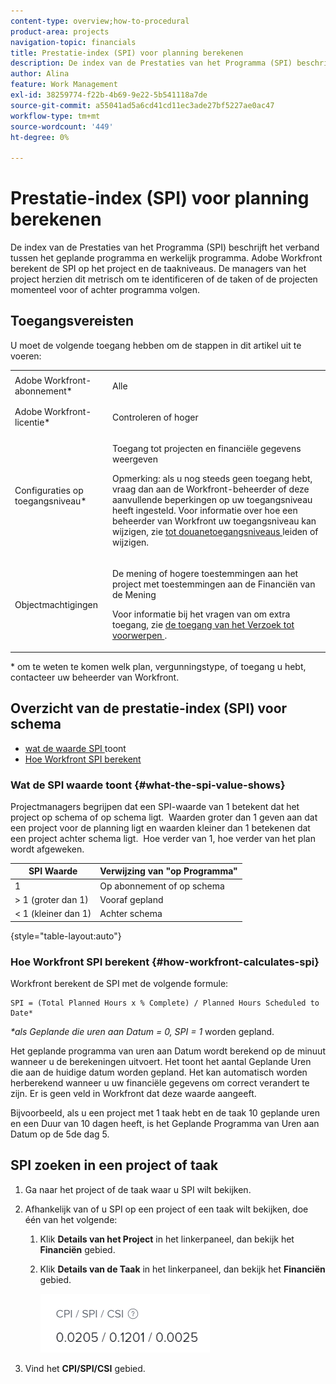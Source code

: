 ```yaml
---
content-type: overview;how-to-procedural
product-area: projects
navigation-topic: financials
title: Prestatie-index (SPI) voor planning berekenen
description: De index van de Prestaties van het Programma (SPI) beschrijft het verband tussen het geplande programma en werkelijk programma.
author: Alina
feature: Work Management
exl-id: 38259774-f22b-4b69-9e22-5b541118a7de
source-git-commit: a55041ad5a6cd41cd11ec3ade27bf5227ae0ac47
workflow-type: tm+mt
source-wordcount: '449'
ht-degree: 0%

---
```


# Prestatie-index (SPI) voor planning berekenen

<!--
<p data-mc-conditions="QuicksilverOrClassic.Draft mode">(NOTE: Linked to the product. Do not change link.)</p>
-->

De index van de Prestaties van het Programma (SPI) beschrijft het verband tussen het geplande programma en werkelijk programma. Adobe Workfront berekent de SPI op het project en de taakniveaus. De managers van het project herzien dit metrisch om te identificeren of de taken of de projecten momenteel voor of achter programma volgen.

## Toegangsvereisten

U moet de volgende toegang hebben om de stappen in dit artikel uit te voeren:

<table style="table-layout:auto"> 
 <col> 
 <col> 
 <tbody> 
  <tr> 
   <td role="rowheader">Adobe Workfront-abonnement*</td> 
   <td> <p>Alle</p> </td> 
  </tr> 
  <tr> 
   <td role="rowheader">Adobe Workfront-licentie*</td> 
   <td> <p>Controleren of hoger</p> </td> 
  </tr> 
  <tr> 
   <td role="rowheader">Configuraties op toegangsniveau*</td> 
   <td> <p>Toegang tot projecten en financiële gegevens weergeven</p> <p>Opmerking: als u nog steeds geen toegang hebt, vraag dan aan de Workfront-beheerder of deze aanvullende beperkingen op uw toegangsniveau heeft ingesteld. Voor informatie over hoe een beheerder van Workfront uw toegangsniveau kan wijzigen, zie <a href="../../../administration-and-setup/add-users/configure-and-grant-access/create-modify-access-levels.md" class="MCXref xref"> tot douanetoegangsniveaus </a> leiden of wijzigen.</p> </td> 
  </tr> 
  <tr> 
   <td role="rowheader">Objectmachtigingen</td> 
   <td> <p>De mening of hogere toestemmingen aan het project met toestemmingen aan de Financiën van de Mening</p> <p>Voor informatie bij het vragen van om extra toegang, zie <a href="../../../workfront-basics/grant-and-request-access-to-objects/request-access.md" class="MCXref xref"> de toegang van het Verzoek tot voorwerpen </a>.</p> </td> 
  </tr> 
 </tbody> 
</table>

&#42; om te weten te komen welk plan, vergunningstype, of toegang u hebt, contacteer uw beheerder van Workfront.

## Overzicht van de prestatie-index (SPI) voor schema

* [ wat de waarde SPI ](#what-the-spi-value-shows) toont
* [Hoe Workfront SPI berekent](#how-workfront-calculates-spi)

### Wat de SPI waarde toont {#what-the-spi-value-shows}

Projectmanagers begrijpen dat een SPI-waarde van 1 betekent dat het project op schema of op schema ligt.  Waarden groter dan 1 geven aan dat een project voor de planning ligt en waarden kleiner dan 1 betekenen dat een project achter schema ligt.  Hoe verder van 1, hoe verder van het plan wordt afgeweken.

| **SPI Waarde** | **Verwijzing van &quot;op Programma&quot;** |
|---|---|
| 1 | Op abonnement of op schema |
| > 1 (groter dan 1) | Vooraf gepland |
| &lt; 1 (kleiner dan 1) | Achter schema |

{style="table-layout:auto"}

### Hoe Workfront SPI berekent  {#how-workfront-calculates-spi}

Workfront berekent de SPI met de volgende formule:

```
SPI = (Total Planned Hours x % Complete) / Planned Hours Scheduled to Date*
```

*&#42;als Geplande die uren aan Datum = 0, SPI = 1* worden gepland.

Het geplande programma van uren aan Datum wordt berekend op de minuut wanneer u de berekeningen uitvoert. Het toont het aantal Geplande Uren die aan de huidige datum worden gepland. Het kan automatisch worden herberekend wanneer u uw financiële gegevens om correct verandert te zijn. Er is geen veld in Workfront dat deze waarde aangeeft.

Bijvoorbeeld, als u een project met 1 taak hebt en de taak 10 geplande uren en een Duur van 10 dagen heeft, is het Geplande Programma van Uren aan Datum op de 5de dag 5. 

## SPI zoeken in een project of taak

1. Ga naar het project of de taak waar u SPI wilt bekijken.
1. Afhankelijk van of u SPI op een project of een taak wilt bekijken, doe één van het volgende:

   1. Klik **Details van het Project** in het linkerpaneel, dan bekijk het **Financiën** gebied.

   1. Klik **Details van de Taak** in het linkerpaneel, dan bekijk het **Financiën** gebied.

      ![](assets/spi-on-project-nwe.png)

1. Vind het **CPI/SPI/CSI** gebied.
